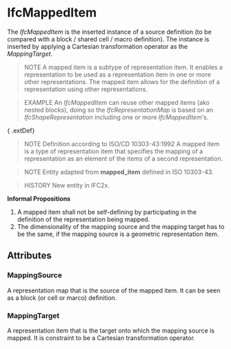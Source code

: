 # IfcMappedItem

The _IfcMappedItem_ is the inserted instance of a source definition (to be compared with a block / shared cell / macro definition). The instance is inserted by applying a Cartesian transformation operator as the _MappingTarget_.

> NOTE  A mapped item is a subtype of representation item. It enables a representation to be used as a representation item in one or more other representations. The mapped item allows for the definition of a representation using other representations.

> EXAMPLE  An _IfcMappedItem_ can reuse other mapped items (ako nested blocks), doing so the _IfcRepresentationMap_ is based on an _IfcShapeRepresentation_ including one or more _IfcMappedItem_'s.

{ .extDef}
> NOTE  Definition according to ISO/CD 10303-43:1992
> A mapped item is a type of representation item that specifies the mapping of a representation as an element of the items of a second representation.

> NOTE  Entity adapted from **mapped_item** defined in ISO 10303-43.

> HISTORY  New entity in IFC2x.

**Informal Propositions**

1. A mapped item shall not be self-defining by participating in the definition of the representation being mapped.
2. The dimensionality of the mapping source and the mapping target has to be the same, if the mapping source is a geometric representation item.

## Attributes

### MappingSource
A representation map that is the source of the mapped item. It can be seen as a block (or cell or marco) definition.

### MappingTarget
A representation item that is the target onto which the mapping source is mapped. It is constraint to be a Cartesian transformation operator.
